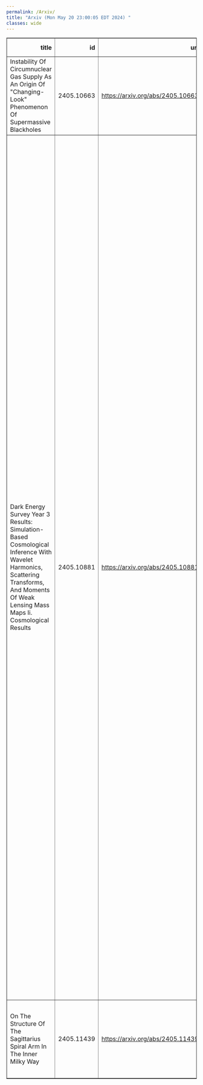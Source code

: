 ```yaml
---
permalink: /Arxiv/
title: "Arxiv (Mon May 20 23:00:05 EDT 2024) "
classes: wide
---
```

<table border="1" class="dataframe">
  <thead>
    <tr style="text-align: right;">
      <th>title</th>
      <th>id</th>
      <th>url</th>
      <th>authors</th>
      <th>Local Authors</th>
    </tr>
  </thead>
  <tbody>
    <tr>
      <td>Instability Of Circumnuclear Gas Supply As An Origin Of "Changing-Look"   Phenomenon Of Supermassive Blackholes</td>
      <td>2405.10663</td>
      <td><a href="https://arxiv.org/abs/2405.10663" target="_blank">https://arxiv.org/abs/2405.10663</a></td>
      <td>J. Wang, D. W. Xu, Xinwu Cao, C. Gao, C. H. Xie, J. Y. Wei</td>
      <td>Ji Wang</td>
    </tr>
    <tr>
      <td>Dark Energy Survey Year 3 Results: Simulation-Based Cosmological   Inference With Wavelet Harmonics, Scattering Transforms, And Moments Of Weak   Lensing Mass Maps Ii. Cosmological Results</td>
      <td>2405.10881</td>
      <td><a href="https://arxiv.org/abs/2405.10881" target="_blank">https://arxiv.org/abs/2405.10881</a></td>
      <td>M. Gatti, G. Campailla, N. Jeffrey, L. Whiteway, A. Porredon, J. Prat, J. Williamson, M. Raveri, B. Jain, V. Ajani, G. Giannini, M. Yamamoto, C. Zhou, J. Blazek, D. Anbajagane, S. Samuroff, T. Kacprzak, A. Alarcon, A. Amon, K. Bechtol, M. Becker, G. Bernstein, A. Campos, C. Chang, R. Chen, A. Choi, C. Davis, J. Derose, H. T. Diehl, S. Dodelson, C. Doux, K. Eckert, J. Elvin-Poole, S. Everett, A. Ferte, D. Gruen, R. Gruendl, I. Harrison, W. G. Hartley, K. Herner, E. M. Huff, M. Jarvis, N. Kuropatkin, P. F. Leget, N. Maccrann, J. Mccullough, J. Myles, A. Navarro-Alsina, S. Pandey, R. P. Rollins, A. Roodman, C. Sanchez, L. F. Secco, I. Sevilla-Noarbe, E. Sheldon, T. Shin, M. Troxel, I. Tutusaus, T. N. Varga, B. Yanny, B. Yin, Y. Zhang, J. Zuntz, T. M. C. Abbott, M. Aguena, S. S. Allam, O. Alves, F. Andrade-Oliveira, D. Bacon, S. Bocquet, D. Brooks, A. Carnero Rosell, J. Carretero, L. N. Da Costa, M. E. S. Pereira, J. De Vicente, I. Ferrero, J. Frieman, J. García-Bellido, E. Gaztanaga, G. Gutierrez, S. R. Hinton, D. L. Hollowood, K. Honscheid, D. J. James, K. Kuehn, O. Lahav, S. Lee, J. L. Marshall, J. Mena-Fernández, R. Miquel, A. Pieres, A. A. Plazas Malagón, E. Sanchez, D. Sanchez Cid, M. Schubnell, M. Smith, E. Suchyta, G. Tarle, N. Weaverdyck, J. Weller, P. Wiseman</td>
      <td>Klaus Honscheid</td>
    </tr>
    <tr>
      <td>On The Structure Of The Sagittarius Spiral Arm In The Inner Milky Way</td>
      <td>2405.11439</td>
      <td><a href="https://arxiv.org/abs/2405.11439" target="_blank">https://arxiv.org/abs/2405.11439</a></td>
      <td>S. B. Bian, Y. W. Wu, Y. Xu, M. J. Reid, J. J. Li, B. Zhang, K. M. Menten, L. Moscadelli, A. Brunthaler</td>
      <td>Jung-Tsung Li</td>
    </tr>
  </tbody>
</table>